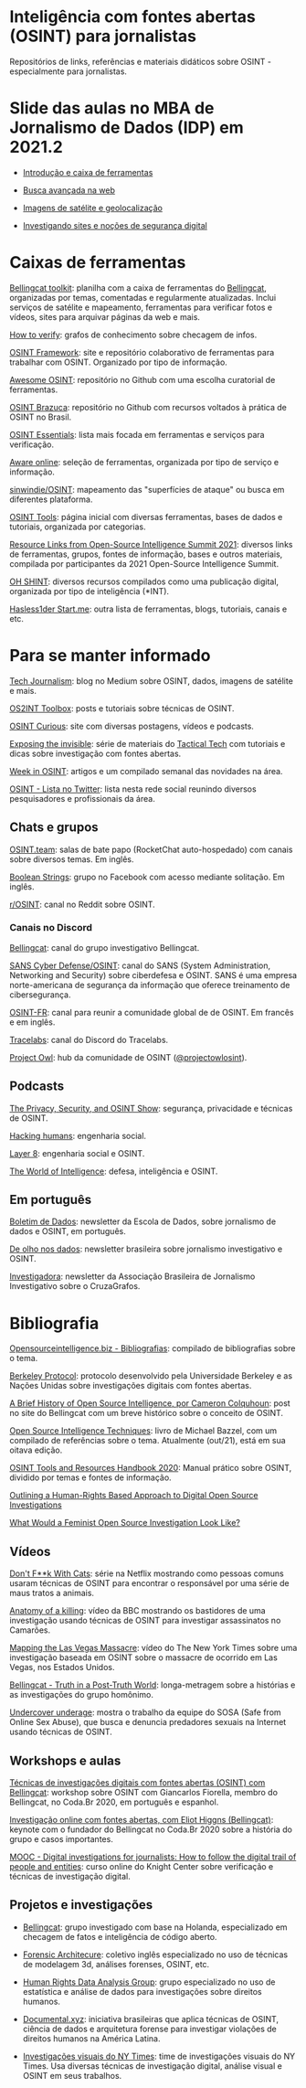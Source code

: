 # Inteligência com fontes abertas (OSINT) para jornalistas

Repositórios de links, referências e materiais didáticos sobre OSINT - especialmente para jornalistas.

# Slide das aulas no MBA de Jornalismo de Dados (IDP) em 2021.2

- [Introdução e caixa de ferramentas](https://belisards.github.io/osint/slides/aula_1.html)

- [Busca avançada na web](https://belisards.github.io/osint/slides/aula_2.html)

- [Imagens de satélite e geolocalização](https://belisards.github.io/osint/slides/aula_3.html)

- [Investigando sites e noções de segurança digital](https://belisards.github.io/osint/slides/aula_4.html)

# Caixas de ferramentas

[Bellingcat toolkit](https://bit.ly/bcattools): planilha com a caixa de ferramentas do [Bellingcat](https://www.bellingcat.com/), organizadas por temas, comentadas e regularmente atualizadas. Inclui serviços de satélite e mapeamento, ferramentas para verificar fotos e vídeos, sites para arquivar páginas da web e mais. 

[How to verify](https://www.howtoverify.info/): grafos de conhecimento sobre checagem de infos.

[OSINT Framework](https://osintframework.com/): site e repositório colaborativo de ferramentas para trabalhar com OSINT. Organizado por tipo de informação.

[Awesome OSINT](https://github.com/jivoi/awesome-osint): repositório no Github com uma escolha curatorial de ferramentas.

[OSINT Brazuca](https://github.com/osintbrazuca/OSINT-Brazuca): repositório no Github com recursos voltados à prática de OSINT no Brasil.

[OSINT Essentials](https://www.osintessentials.com/): lista mais focada em ferramentas e serviços para verificação.

[Aware online](https://www.aware-online.com/en/osint-tools/): seleção de ferramentas, organizada por tipo de serviço e informação.

[sinwindie/OSINT](https://github.com/sinwindie/OSINT): mapeamento das "superfícies de ataque" ou busca em diferentes plataforma.

[OSINT Tools](https://start.me/p/7kxyy2/osint-tools-curated-by-lorand-bodo): página inicial com diversas ferramentas, bases de dados e tutoriais, organizada por categorias.

[Resource Links from Open-Source Intelligence Summit 2021](https://www.sans.org/blog/list-of-resource-links-from-open-source-intelligence-summit-2021/): diversos links de ferramentas, grupos, fontes de informação, bases e outros materiais, compilada por participantes da 2021 Open-Source Intelligence Summit.

[OH SHINT](https://ohshint.gitbook.io/oh-shint-its-a-blog/): diversos recursos compilados como uma publicação digital, organizada por tipo de inteligência (*INT).

[Hasless1der Start.me](https://start.me/p/DPYPMz/the-ultimate-osint-collection): outra lista de ferramentas, blogs, tutoriais, canais e etc.

# Para se manter informado

[Tech Journalism](https://techjournalism.medium.com/): blog no Medium sobre OSINT, dados, imagens de satélite e mais.

[OS2INT Toolbox](https://os2int.com/toolbox/): posts e tutoriais sobre técnicas de OSINT.

[OSINT Curious](https://osintcurio.us/): site com diversas postagens, vídeos e podcasts.

[Exposing the invisible](https://kit.exposingtheinvisible.org/en/): série de materiais do [Tactical Tech](https://tacticaltech.org/) com tutoriais e dicas sobre investigação com fontes abertas.

[Week in OSINT](https://sector035.nl/articles/category:week-in-osint): artigos e um compilado semanal das novidades na área.

[OSINT - Lista no Twitter](https://twitter.com/i/lists/1116866807019732992): lista nesta rede social reunindo diversos pesquisadores e profissionais da área.

## Chats e grupos

[OSINT.team](https://osint.team): salas de bate papo (RocketChat auto-hospedado) com canais sobre diversos temas. Em inglês.

[Boolean Strings](https://www.facebook.com/groups/Boolean.Strings): grupo no Facebook com acesso mediante solitação. Em inglês.

[r/OSINT](https://www.reddit.com/r/OSINT/): canal no Reddit sobre OSINT.

### Canais no Discord

[Bellingcat](https://discord.gg/nTaNPmz): canal do grupo investigativo Bellingcat. 

[SANS Cyber Defense/OSINT](https://discord.com/invite/mKvZzgp2FE): canal do SANS (System Administration, Networking and Security) sobre ciberdefesa e OSINT. SANS é uma empresa norte-americana de segurança da informação que oferece treinamento de cibersegurança. 

[OSINT-FR](https://osintfr.com/en/home/): canal para reunir a comunidade global de de OSINT. Em francês e em inglês.

[Tracelabs](https://www.tracelabs.org/get-involved): canal do Discord do Tracelabs. 

[Project Owl](https://discord.com/invite/projectowl): hub da comunidade de OSINT ([@projectowlosint](https://twitter.com/projectowlosint)).

## Podcasts

[The Privacy, Security, and OSINT Show](https://inteltechniques.com/podcast.html): segurança, privacidade e técnicas de OSINT.

[Hacking humans](https://thecyberwire.com/podcasts/hacking-humans): engenharia social.

[Layer 8](https://layer8conference.com/the-layer-8-podcast/): engenharia social e OSINT.

[The World of Intelligence](https://podcasts.apple.com/us/podcast/the-world-of-intelligence/id1477524651): defesa, inteligência e OSINT.

## Em português

[Boletim de Dados](escoladedados.org/membresia): newsletter da Escola de Dados, sobre jornalismo de dados e OSINT, em português.

[De olho nos dados](https://deolhonosdados.substack.com/about): newsletter brasileira sobre jornalismo investigativo e OSINT.

[Investigadora](https://investigadora.substack.com/): newsletter da Associação Brasileira de Jornalismo Investigativo sobre o CruzaGrafos.

# Bibliografia

[Opensourceintelligence.biz - Bibliografias](http://bib.opensourceintelligence.biz/): compilado de bibliografias sobre o tema.

[Berkeley Protocol](https://www.ohchr.org/Documents/Publications/OHCHR_BerkeleyProtocol.pdf): protocolo desenvolvido pela Universidade Berkeley e as Nações Unidas sobre investigações digitais com fontes abertas.

[A Brief History of Open Source Intelligence, por Cameron Colquhoun](https://www.bellingcat.com/resources/articles/2016/07/14/a-brief-history-of-open-source-intelligence): post no site do Bellingcat com um breve histórico sobre o conceito de OSINT.

[Open Source Intelligence Techniques](https://inteltechniques.com/book1.html): livro de Michael Bazzel, com um compilado de referências sobre o tema. Atualmente (out/21), está em sua oitava edição.

[OSINT Tools and Resources Handbook 2020](https://i-intelligence.eu/uploads/public-documents/OSINT_Handbook_2020.pdf): Manual prático sobre OSINT, dividido por temas  e fontes de informação.

[Outlining a Human-Rights Based Approach to Digital Open Source Investigations](https://repository.essex.ac.uk/32642/1/Outlining%20a%20Human-Rights%20Based%20Approach%20to%20Digital%20Open%20Source%20Investigations.pdf)

[What Would a Feminist Open Source Investigation Look Like?](https://research-architecture.org/What-Would-a-Feminist-Open-Source-Investigation-Look-Like)

## Vídeos

[Don't F**k With Cats](https://www.netflix.com/br/title/81031373): série na Netflix mostrando como pessoas comuns usaram técnicas de OSINT para encontrar o responsável por uma série de maus tratos a animais.

[Anatomy of a killing](https://www.youtube.com/watch?v=4G9S-eoLgX4): vídeo da BBC mostrando os bastidores de uma investigação usando técnicas de OSINT para investigar assassinatos no Camarões.

[Mapping the Las Vegas Massacre](https://www.youtube.com/watch?v=krr4u6uGdzc): vídeo do The New York Times sobre uma investigação baseada em OSINT sobre o massacre de ocorrido em Las Vegas, nos Estados Unidos.

[Bellingcat - Truth in a Post-Truth World](): longa-metragem sobre a histórias e as investigações do grupo homônimo.

[Undercover underage](): mostra o trabalho da equipe do SOSA (Safe from Online Sex Abuse), que busca e denuncia predadores sexuais na Internet usando técnicas de OSINT.

## Workshops e aulas

[Técnicas de investigações digitais com fontes abertas (OSINT) com Bellingcat](https://www.youtube.com/watch?v=JoXvnc-gDD0): workshop sobre OSINT com Giancarlos Fiorella, membro do Bellingcat, no Coda.Br 2020, em português e espanhol.

[Investigação online com fontes abertas, com Eliot Higgns (Bellingcat)](https://www.youtube.com/watch?v=dtXRUXzfLcU&t=0s): keynote com o fundador do Bellingcat no Coda.Br 2020 sobre a história do grupo e casos importantes.

[MOOC - Digital investigations for journalists: How to follow the digital trail of people and entities](https://journalismcourses.org/pt-br/course/digitalinvestigations/): curso online do Knight Center sobre verificação e técnicas de investigação digital.

## Projetos e investigações

* [Bellingcat](https://www.bellingcat.com/): grupo investigado com base na Holanda, especializado em checagem de fatos e inteligência de código aberto.

* [Forensic Architecure](https://forensic-architecture.org/): coletivo inglês especializado no uso de técnicas de modelagem 3d, análises forenses, OSINT, etc.

* [Human Rights Data Analysis Group](https://hrdag.org/): grupo especializado no uso de estatística e análise de dados para investigações sobre direitos humanos.

* [Documental.xyz](https://documental.xyz/): iniciativa brasileiras que aplica técnicas de OSINT, ciência de dados e arquitetura forense para investigar violações de direitos humanos na América Latina.

* [Investigações visuais do NY Times](https://www.nytimes.com/spotlight/visual-investigations): time de investigações visuais do NY Times. Usa diversas técnicas de investigação digital, análise visual e OSINT em seus trabalhos.
